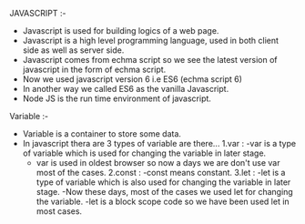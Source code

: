 JAVASCRIPT :-

- Javascript is used for building logics of a web page.
- Javascript is a high level programming language, used in both client side as well as server side.
- Javascript comes from echma script so we see the latest version of javascript in the form of echma script.
- Now we used javascript version 6 i.e ES6 (echma script 6)
- In another way we called ES6 as the vanilla Javascript.
- Node JS is the run time environment of javascript.

Variable :-

- Variable is a container to store some data.
- In javascript thera are 3 types of variable are there...
  1.var :
  -var is a type of variable which is used for changing the variable in later stage.
  - var is used in oldest browser so now a days we are don't use var most of the cases.
  2.const :
  -const means constant.
  3.let :
  -let is a type of variable which is also used for changing the variable in later stage.
  -Now these days, most of the cases we used let for changing the variable.
  -let is a block scope code so we have been used let in most cases.
